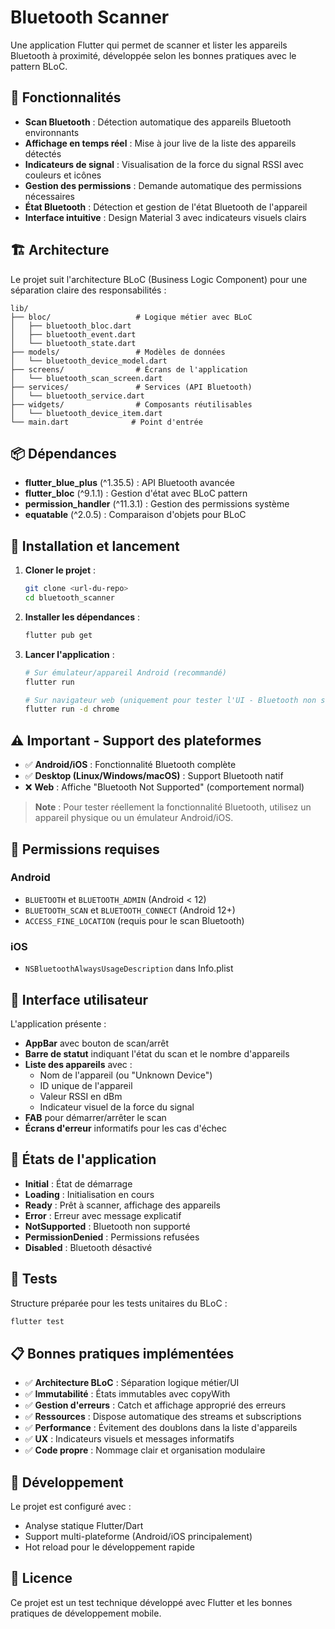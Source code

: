 # Bluetooth Scanner

Une application Flutter qui permet de scanner et lister les appareils Bluetooth à proximité, développée selon les bonnes pratiques avec le pattern BLoC.

## 🎯 Fonctionnalités

- **Scan Bluetooth** : Détection automatique des appareils Bluetooth environnants
- **Affichage en temps réel** : Mise à jour live de la liste des appareils détectés
- **Indicateurs de signal** : Visualisation de la force du signal RSSI avec couleurs et icônes
- **Gestion des permissions** : Demande automatique des permissions nécessaires
- **État Bluetooth** : Détection et gestion de l'état Bluetooth de l'appareil
- **Interface intuitive** : Design Material 3 avec indicateurs visuels clairs

## 🏗️ Architecture

Le projet suit l'architecture BLoC (Business Logic Component) pour une séparation claire des responsabilités :

```
lib/
├── bloc/                   # Logique métier avec BLoC
│   ├── bluetooth_bloc.dart
│   ├── bluetooth_event.dart
│   └── bluetooth_state.dart
├── models/                 # Modèles de données
│   └── bluetooth_device_model.dart
├── screens/                # Écrans de l'application
│   └── bluetooth_scan_screen.dart
├── services/               # Services (API Bluetooth)
│   └── bluetooth_service.dart
├── widgets/                # Composants réutilisables
│   └── bluetooth_device_item.dart
└── main.dart              # Point d'entrée
```

## 📦 Dépendances

- **flutter_blue_plus** (^1.35.5) : API Bluetooth avancée
- **flutter_bloc** (^9.1.1) : Gestion d'état avec BLoC pattern
- **permission_handler** (^11.3.1) : Gestion des permissions système
- **equatable** (^2.0.5) : Comparaison d'objets pour BLoC

## 🚀 Installation et lancement

1. **Cloner le projet** :
   ```bash
   git clone <url-du-repo>
   cd bluetooth_scanner
   ```

2. **Installer les dépendances** :
   ```bash
   flutter pub get
   ```

3. **Lancer l'application** :
   ```bash
   # Sur émulateur/appareil Android (recommandé)
   flutter run
   
   # Sur navigateur web (uniquement pour tester l'UI - Bluetooth non supporté)
   flutter run -d chrome
   ```

## ⚠️ **Important - Support des plateformes**

- ✅ **Android/iOS** : Fonctionnalité Bluetooth complète
- ✅ **Desktop (Linux/Windows/macOS)** : Support Bluetooth natif
- ❌ **Web** : Affiche "Bluetooth Not Supported" (comportement normal)

> **Note** : Pour tester réellement la fonctionnalité Bluetooth, utilisez un appareil physique ou un émulateur Android/iOS.

## 📱 Permissions requises

### Android
- `BLUETOOTH` et `BLUETOOTH_ADMIN` (Android < 12)
- `BLUETOOTH_SCAN` et `BLUETOOTH_CONNECT` (Android 12+)
- `ACCESS_FINE_LOCATION` (requis pour le scan Bluetooth)

### iOS
- `NSBluetoothAlwaysUsageDescription` dans Info.plist

## 🎨 Interface utilisateur

L'application présente :

- **AppBar** avec bouton de scan/arrêt
- **Barre de statut** indiquant l'état du scan et le nombre d'appareils
- **Liste des appareils** avec :
  - Nom de l'appareil (ou "Unknown Device")
  - ID unique de l'appareil
  - Valeur RSSI en dBm
  - Indicateur visuel de la force du signal
- **FAB** pour démarrer/arrêter le scan
- **Écrans d'erreur** informatifs pour les cas d'échec

## 🔄 États de l'application

- **Initial** : État de démarrage
- **Loading** : Initialisation en cours
- **Ready** : Prêt à scanner, affichage des appareils
- **Error** : Erreur avec message explicatif
- **NotSupported** : Bluetooth non supporté
- **PermissionDenied** : Permissions refusées
- **Disabled** : Bluetooth désactivé

## 🧪 Tests

Structure préparée pour les tests unitaires du BLoC :

```bash
flutter test
```

## 📋 Bonnes pratiques implémentées

- ✅ **Architecture BLoC** : Séparation logique métier/UI
- ✅ **Immutabilité** : États immutables avec copyWith
- ✅ **Gestion d'erreurs** : Catch et affichage approprié des erreurs
- ✅ **Ressources** : Dispose automatique des streams et subscriptions
- ✅ **Performance** : Évitement des doublons dans la liste d'appareils
- ✅ **UX** : Indicateurs visuels et messages informatifs
- ✅ **Code propre** : Nommage clair et organisation modulaire

## 🚧 Développement

Le projet est configuré avec :
- Analyse statique Flutter/Dart
- Support multi-plateforme (Android/iOS principalement)
- Hot reload pour le développement rapide

## 📄 Licence

Ce projet est un test technique développé avec Flutter et les bonnes pratiques de développement mobile.
